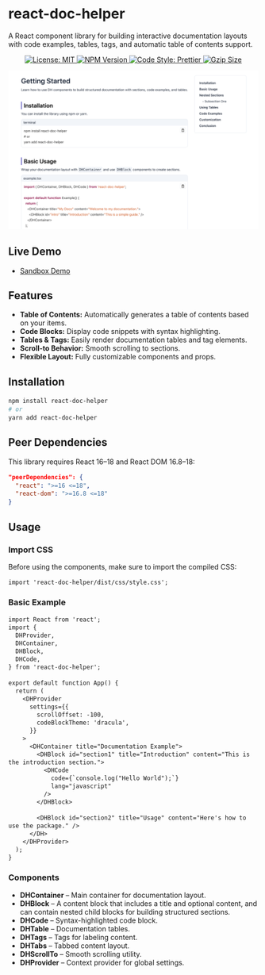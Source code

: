 # react-doc-helper

A React component library for building interactive documentation layouts with code examples, tables, tags, and automatic table of contents support.

<p align="center">
  <a href="https://opensource.org/licenses/MIT">
    <img src="https://img.shields.io/npm/l/react-doc-helper?color=%238ab4f8" alt="License: MIT">
  </a>
  <a href="https://www.npmjs.com/package/react-doc-helper">
    <img src="https://img.shields.io/npm/v/react-doc-helper.svg?color=%23c1a8e2" alt="NPM Version">
  </a>
  <!-- <a href="https://github.com/santushnath/react-doc-helper/actions?query=workflow%3A%22Continuous+Integration%22"> -->
    <!-- <img src="https://img.shields.io/github/actions/workflow/status/santushnath/react-doc-helper/cd.yml?color=%238ab4f8" alt="Build Status"> -->
  <!-- </a> -->
  <a href="https://prettier.io">
    <img src="https://img.shields.io/badge/code_style-prettier-ff69b4.svg?color=%23c1a8e2" alt="Code Style: Prettier">
  </a>
  <a href="https://bundlephobia.com/result?p=react-doc-helper@latest">
    <img src="https://img.shields.io/bundlephobia/minzip/react-doc-helper?color=%238ab4f8&label=gzip%20size" alt="Gzip Size">
  </a>
</p>


[![React Doc Helper](https://raw.githubusercontent.com/santushnath/react-doc-helper/refs/heads/main/thumbnail.png)](https://codesandbox.io/p/sandbox/9vt5r7)

## Live Demo

- [Sandbox Demo](https://codesandbox.io/p/sandbox/9vt5r7)

## Features

- **Table of Contents:** Automatically generates a table of contents based on your items.
- **Code Blocks:** Display code snippets with syntax highlighting.
- **Tables & Tags:** Easily render documentation tables and tag elements.
- **Scroll-to Behavior:** Smooth scrolling to sections.
- **Flexible Layout:** Fully customizable components and props.

## Installation

```bash
npm install react-doc-helper
# or
yarn add react-doc-helper
```

## Peer Dependencies

This library requires React 16–18 and React DOM 16.8–18:

```json
"peerDependencies": {
  "react": ">=16 <=18",
  "react-dom": ">=16.8 <=18"
}
```

## Usage

### Import CSS

Before using the components, make sure to import the compiled CSS:

```tsx
import 'react-doc-helper/dist/css/style.css';
```

### Basic Example

```tsx
import React from 'react';
import {
  DHProvider,
  DHContainer,
  DHBlock,
  DHCode,
} from 'react-doc-helper';

export default function App() {
  return (
    <DHProvider
      settings={{
        scrollOffset: -100,
        codeBlockTheme: 'dracula',
      }}
    >
      <DHContainer title="Documentation Example">
        <DHBlock id="section1" title="Introduction" content="This is the introduction section.">
          <DHCode
            code={`console.log("Hello World");`}
            lang="javascript"
          />
        </DHBlock>

        <DHBlock id="section2" title="Usage" content="Here's how to use the package." />
      </DH>
    </DHProvider>
  );
}
```

### Components

- **DHContainer** – Main container for documentation layout.
- **DHBlock** – A content block that includes a title and optional content, and can contain nested child blocks for building structured sections.
- **DHCode** – Syntax-highlighted code block.
- **DHTable** – Documentation tables.
- **DHTags** – Tags for labeling content.
- **DHTabs** – Tabbed content layout.
- **DHScrollTo** – Smooth scrolling utility.
- **DHProvider** – Context provider for global settings.
